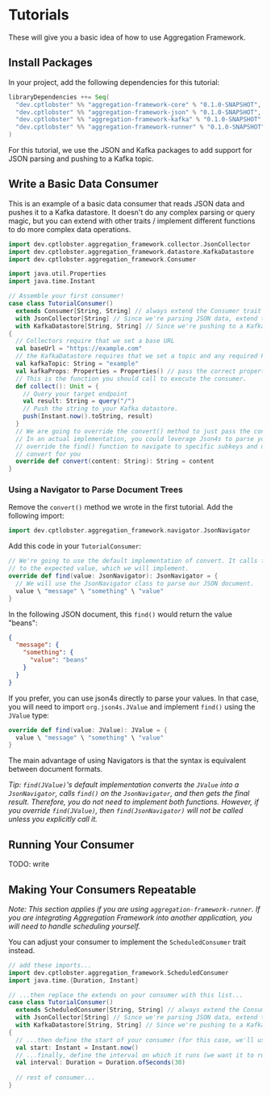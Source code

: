 # Tutorials

These will give you a basic idea of how to use Aggregation Framework.

## Install Packages

In your project, add the following dependencies for this tutorial:
```sbt
libraryDependencies ++= Seq(
  "dev.cptlobster" %% "aggregation-framework-core" % "0.1.0-SNAPSHOT",
  "dev.cptlobster" %% "aggregation-framework-json" % "0.1.0-SNAPSHOT",
  "dev.cptlobster" %% "aggregation-framework-kafka" % "0.1.0-SNAPSHOT",
  "dev.cptlobster" %% "aggregation-framework-runner" % "0.1.0-SNAPSHOT"
)
```

For this tutorial, we use the JSON and Kafka packages to add support for JSON parsing and pushing to a Kafka topic.

## Write a Basic Data Consumer

This is an example of a basic data consumer that reads JSON data and pushes it to a Kafka datastore. It doesn't do any
complex parsing or query magic, but you can extend with other traits / implement different functions to do more complex
data operations.

```scala
import dev.cptlobster.aggregation_framework.collector.JsonCollector
import dev.cptlobster.aggregation_framework.datastore.KafkaDatastore
import dev.cptlobster.aggregation_framework.Consumer

import java.util.Properties
import java.time.Instant

// Assemble your first consumer!
case class TutorialConsumer()
  extends Consumer[String, String] // always extend the Consumer trait first!
  with JsonCollector[String] // Since we're parsing JSON data, extend the JSONCollector trait
  with KafkaDatastore[String, String] // Since we're pushing to a Kafka datastore, extend the KafkaDatastore trait
{
  // Collectors require that we set a base URL
  val baseUrl = "https://example.com"
  // the KafkaDatastore requires that we set a topic and any required Properties
  val kafkaTopic: String = "example"
  val kafkaProps: Properties = Properties() // pass the correct properties for your environment
  // This is the function you should call to execute the consumer.
  def collect(): Unit = {
    // Query your target endpoint
    val result: String = query("/")
    // Push the string to your Kafka datastore.
    push(Instant.now().toString, result)
  }
  // We are going to override the convert() method to just pass the content along as a string.
  // In an actual implementation, you could leverage Json4s to parse your data and read specific fields; you can
  // override the find() function to navigate to specific subkeys and use a type other than String, which json4s will
  // convert for you
  override def convert(content: String): String = content
}
```

### Using a Navigator to Parse Document Trees

Remove the `convert()` method we wrote in the first tutorial. Add the following import:

```scala
import dev.cptlobster.aggregation_framework.navigator.JsonNavigator
```

Add this code in your `TutorialConsumer`:

```scala
// We're going to use the default implementation of convert. It calls find() to navigate through a JSON document tree
// to the expected value, which we will implement.
override def find(value: JsonNavigator): JsonNavigator = {
  // We will use the JsonNavigator class to parse our JSON document.
  value \ "message" \ "something" \ "value"
}
```

In the following JSON document, this `find()` would return the value "beans":
```json
{
  "message": {
    "something": {
      "value": "beans"
    }
  }
}
```

If you prefer, you can use json4s directly to parse your values. In that case, you will need to import
`org.json4s.JValue` and implement `find()` using the `JValue` type:
```scala
override def find(value: JValue): JValue = {
  value \ "message" \ "something" \ "value"
}
```
The main advantage of using Navigators is that the syntax is equivalent between document formats.

*Tip: `find(JValue)`'s default implementation converts the `JValue` into a `JsonNavigator`, calls `find()` on the
`JsonNavigator`, and then gets the final result. Therefore, you do not need to implement both functions. However, if you
override `find(JValue)`, then `find(JsonNavigator)` will not be called unless you explicitly call it.*

## Running Your Consumer

TODO: write

## Making Your Consumers Repeatable

*Note: This section applies if you are using `aggregation-framework-runner`. If you are integrating Aggregation
Framework into another application, you will need to handle scheduling yourself.*

You can adjust your consumer to implement the `ScheduledConsumer` trait instead.

```scala
// add these imports...
import dev.cptlobster.aggregation_framework.ScheduledConsumer
import java.time.{Duration, Instant}

// ...then replace the extends on your consumer with this list...
case class TutorialConsumer()
  extends ScheduledConsumer[String, String] // always extend the Consumer trait first!
  with JsonCollector[String] // Since we're parsing JSON data, extend the JSONCollector trait
  with KafkaDatastore[String, String] // Since we're pushing to a Kafka datastore, extend the KafkaDatastore trait
{
  // ...then define the start of your consumer (for this case, we'll use its initialization)...
  val start: Instant = Instant.now()
  // ...finally, define the interval on which it runs (we want it to run every 30 seconds)
  val interval: Duration = Duration.ofSeconds(30)
  
  // rest of consumer...
}
```